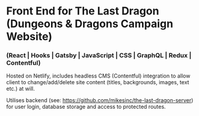# Front End for The Last Dragon (Dungeons &amp; Dragons Campaign Website)
### (React | Hooks | Gatsby | JavaScript | CSS | GraphQL | Redux | Contentful)

Hosted on Netlify, includes headless CMS (Contentful) integration to allow client to change/add/delete site content (titles, backgrounds, images, text etc.) at will.

Utilises backend (see: https://github.com/mikesinc/the-last-dragon-server) for user login, database storage and access to protected routes.
